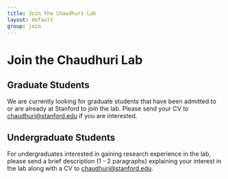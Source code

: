 ```yaml
---
title: Join the Chaudhuri Lab
layout: default
group: join
---
```


# Join the Chaudhuri Lab

## Graduate Students
We are currently looking for graduate students that have been admitted to or are already at Stanford to join the lab. Please send your CV to chaudhuri@stanford.edu if you are interested.

## Undergraduate Students
For undergraduates interested in gaining research experience in the lab, please send a brief description (1 - 2 paragraphs) explaining your interest in the lab along with a CV to chaudhuri@stanford.edu.

